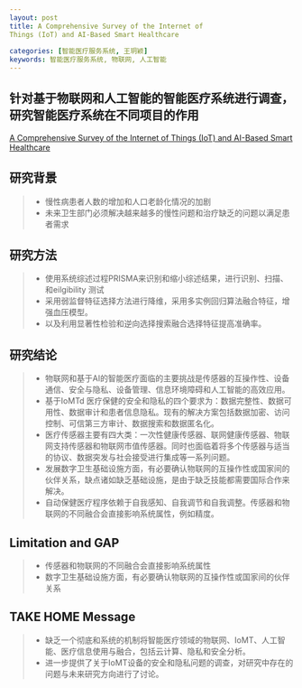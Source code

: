 ```yaml
---
layout: post
title: A Comprehensive Survey of the Internet of
Things (IoT) and AI-Based Smart Healthcare
   
categories: [智能医疗服务系统, 王玥颖]
keywords: 智能医疗服务系统, 物联网, 人工智能
---
```



## 针对基于物联网和人工智能的智能医疗系统进行调查，研究智能医疗系统在不同项目的作用

[A Comprehensive Survey of the Internet of
Things (IoT) and AI-Based Smart Healthcare](https://ieeexplore.ieee.org/abstract/document/9311140)


## 研究背景

>* 慢性病患者人数的增加和人口老龄化情况的加剧
>* 未来卫生部门必须解决越来越多的慢性问题和治疗缺乏的问题以满足患者需求

## 研究方法
>* 使用系统综述过程PRISMA来识别和缩小综述结果，进行识别、扫描、和eilgibility 测试
>* 采用弱监督特征选择方法进行降维，采用多实例回归算法融合特征，增强血压模型。
>* 以及利用显著性检验和逆向选择搜索融合选择特征提高准确率。

## 研究结论
>* 物联网和基于AI的智能医疗面临的主要挑战是传感器的互操作性、设备通信、安全与隐私、设备管理、信息环境障碍和人工智能的高效应用。
>* 基于IoMTd 医疗保健的安全和隐私的四个要求为：数据完整性、数据可用性、数据审计和患者信息隐私。现有的解决方案包括数据加密、访问控制、可信第三方审计、数据搜索和数据匿名化。
>* 医疗传感器主要有四大类：一次性健康传感器、联网健康传感器、物联网支持传感器和物联网市值传感器。同时也面临着将多个传感器与适当的协议、数据突发与社会接受进行集成等一系列问题。
>* 发展数字卫生基础设施方面，有必要确认物联网的互操作性或国家间的伙伴关系，缺点诸如缺乏基础设施，是由于缺乏技能都需要国际合作来解决。
>* 自动保健医疗程序依赖于自我感知、自我调节和自我调整。传感器和物联网的不同融合会直接影响系统属性，例如精度。

## Limitation and GAP
>* 传感器和物联网的不同融合会直接影响系统属性
>* 数字卫生基础设施方面，有必要确认物联网的互操作性或国家间的伙伴关系

## TAKE HOME Message
>* 缺乏一个彻底和系统的机制将智能医疗领域的物联网、IoMT、人工智能、医疗信息使用与融合，包括云计算、隐私和安全分析。
>* 进一步提供了关于IoMT设备的安全和隐私问题的调查，对研究中存在的问题与未来研究方向进行了讨论。

　　

